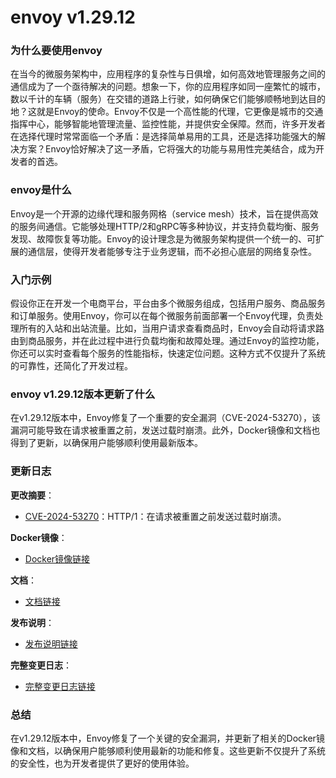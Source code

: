 # envoy v1.29.12
### 为什么要使用envoy

在当今的微服务架构中，应用程序的复杂性与日俱增，如何高效地管理服务之间的通信成为了一个亟待解决的问题。想象一下，你的应用程序如同一座繁忙的城市，数以千计的车辆（服务）在交错的道路上行驶，如何确保它们能够顺畅地到达目的地？这就是Envoy的使命。Envoy不仅是一个高性能的代理，它更像是城市的交通指挥中心，能够智能地管理流量、监控性能，并提供安全保障。然而，许多开发者在选择代理时常常面临一个矛盾：是选择简单易用的工具，还是选择功能强大的解决方案？Envoy恰好解决了这一矛盾，它将强大的功能与易用性完美结合，成为开发者的首选。

### envoy是什么

Envoy是一个开源的边缘代理和服务网格（service mesh）技术，旨在提供高效的服务间通信。它能够处理HTTP/2和gRPC等多种协议，并支持负载均衡、服务发现、故障恢复等功能。Envoy的设计理念是为微服务架构提供一个统一的、可扩展的通信层，使得开发者能够专注于业务逻辑，而不必担心底层的网络复杂性。

### 入门示例

假设你正在开发一个电商平台，平台由多个微服务组成，包括用户服务、商品服务和订单服务。使用Envoy，你可以在每个微服务前面部署一个Envoy代理，负责处理所有的入站和出站流量。比如，当用户请求查看商品时，Envoy会自动将请求路由到商品服务，并在此过程中进行负载均衡和故障处理。通过Envoy的监控功能，你还可以实时查看每个服务的性能指标，快速定位问题。这种方式不仅提升了系统的可靠性，还简化了开发过程。

### envoy v1.29.12版本更新了什么

在v1.29.12版本中，Envoy修复了一个重要的安全漏洞（CVE-2024-53270），该漏洞可能导致在请求被重置之前，发送过载时崩溃。此外，Docker镜像和文档也得到了更新，以确保用户能够顺利使用最新版本。

### 更新日志

**更改摘要**：
- [CVE-2024-53270](https://github.com/envoyproxy/envoy/security/advisories/GHSA-q9qv-8j52-77p3)：HTTP/1：在请求被重置之前发送过载时崩溃。

**Docker镜像**：
- [Docker镜像链接](https://hub.docker.com/r/envoyproxy/envoy/tags?page=1&name=v1.29.12)

**文档**：
- [文档链接](https://www.envoyproxy.io/docs/envoy/v1.29.12/)

**发布说明**：
- [发布说明链接](https://www.envoyproxy.io/docs/envoy/v1.29.12/version_history/v1.29/v1.29.12)

**完整变更日志**：
- [完整变更日志链接](https://github.com/envoyproxy/envoy/compare/v1.29.11...v1.29.12)

### 总结

在v1.29.12版本中，Envoy修复了一个关键的安全漏洞，并更新了相关的Docker镜像和文档，以确保用户能够顺利使用最新的功能和修复。这些更新不仅提升了系统的安全性，也为开发者提供了更好的使用体验。